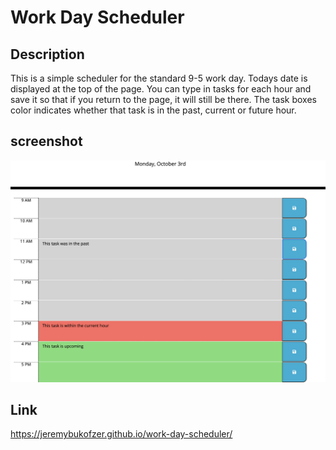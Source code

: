 # Work Day Scheduler

## Description
This is a simple scheduler for the standard 9-5 work day. Todays date is displayed at the top of the page. You can type in tasks for each hour and save it so that if you return to the page, it will still be there. The task boxes color indicates whether that task is in the past, current or future hour. 

## screenshot
![Work Day Scheduler Screenshot](images/work-day-scheduler-screenshot.png)

## Link

https://jeremybukofzer.github.io/work-day-scheduler/